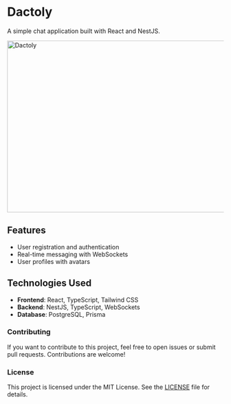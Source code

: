# Dactoly
A simple chat application built with React and NestJS.

<img src="https://github.com/AydinTheFirst/dactoly/blob/main/assets/screeen_shoot.png" alt="Dactoly" width="600" height="400">

## Features
- User registration and authentication
- Real-time messaging with WebSockets
- User profiles with avatars


## Technologies Used
- **Frontend**: React, TypeScript, Tailwind CSS
- **Backend**: NestJS, TypeScript, WebSockets
- **Database**: PostgreSQL, Prisma


### Contributing
If you want to contribute to this project, feel free to open issues or submit pull requests. Contributions are welcome!

### License
This project is licensed under the MIT License. See the [LICENSE](LICENSE) file for details.



